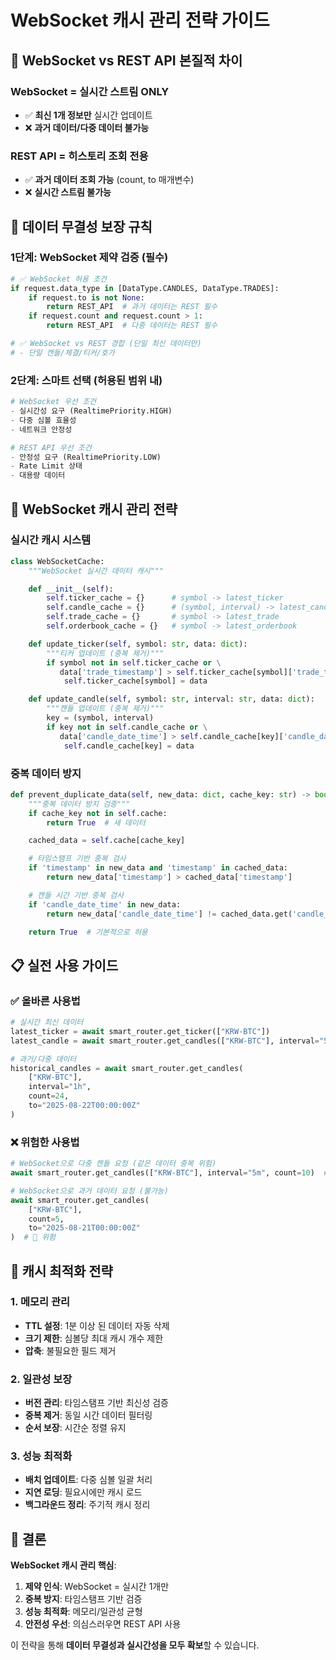 # WebSocket 캐시 관리 전략 가이드

## 🎯 WebSocket vs REST API 본질적 차이

### WebSocket = 실시간 스트림 ONLY
- ✅ **최신 1개 정보만** 실시간 업데이트
- ❌ **과거 데이터/다중 데이터 불가능**

### REST API = 히스토리 조회 전용
- ✅ **과거 데이터 조회 가능** (count, to 매개변수)
- ❌ **실시간 스트림 불가능**

## 🚨 데이터 무결성 보장 규칙

### 1단계: WebSocket 제약 검증 (필수)
```python
# ✅ WebSocket 허용 조건
if request.data_type in [DataType.CANDLES, DataType.TRADES]:
    if request.to is not None:
        return REST_API  # 과거 데이터는 REST 필수
    if request.count and request.count > 1:
        return REST_API  # 다중 데이터는 REST 필수

# ✅ WebSocket vs REST 경합 (단일 최신 데이터만)
# - 단일 캔들/체결/티커/호가
```

### 2단계: 스마트 선택 (허용된 범위 내)
```python
# WebSocket 우선 조건
- 실시간성 요구 (RealtimePriority.HIGH)
- 다중 심볼 효율성
- 네트워크 안정성

# REST API 우선 조건
- 안정성 요구 (RealtimePriority.LOW)
- Rate Limit 상태
- 대용량 데이터
```

## 🔄 WebSocket 캐시 관리 전략

### 실시간 캐시 시스템
```python
class WebSocketCache:
    """WebSocket 실시간 데이터 캐시"""

    def __init__(self):
        self.ticker_cache = {}      # symbol -> latest_ticker
        self.candle_cache = {}      # (symbol, interval) -> latest_candle
        self.trade_cache = {}       # symbol -> latest_trade
        self.orderbook_cache = {}   # symbol -> latest_orderbook

    def update_ticker(self, symbol: str, data: dict):
        """티커 업데이트 (중복 제거)"""
        if symbol not in self.ticker_cache or \
           data['trade_timestamp'] > self.ticker_cache[symbol]['trade_timestamp']:
            self.ticker_cache[symbol] = data

    def update_candle(self, symbol: str, interval: str, data: dict):
        """캔들 업데이트 (중복 제거)"""
        key = (symbol, interval)
        if key not in self.candle_cache or \
           data['candle_date_time'] > self.candle_cache[key]['candle_date_time']:
            self.candle_cache[key] = data
```

### 중복 데이터 방지
```python
def prevent_duplicate_data(self, new_data: dict, cache_key: str) -> bool:
    """중복 데이터 방지 검증"""
    if cache_key not in self.cache:
        return True  # 새 데이터

    cached_data = self.cache[cache_key]

    # 타임스탬프 기반 중복 검사
    if 'timestamp' in new_data and 'timestamp' in cached_data:
        return new_data['timestamp'] > cached_data['timestamp']

    # 캔들 시간 기반 중복 검사
    if 'candle_date_time' in new_data:
        return new_data['candle_date_time'] != cached_data.get('candle_date_time')

    return True  # 기본적으로 허용
```

## 📋 실전 사용 가이드

### ✅ 올바른 사용법
```python
# 실시간 최신 데이터
latest_ticker = await smart_router.get_ticker(["KRW-BTC"])
latest_candle = await smart_router.get_candles(["KRW-BTC"], interval="5m", count=1)

# 과거/다중 데이터
historical_candles = await smart_router.get_candles(
    ["KRW-BTC"],
    interval="1h",
    count=24,
    to="2025-08-22T00:00:00Z"
)
```

### ❌ 위험한 사용법
```python
# WebSocket으로 다중 캔들 요청 (같은 데이터 중복 위험)
await smart_router.get_candles(["KRW-BTC"], interval="5m", count=10)  # 🚨 위험

# WebSocket으로 과거 데이터 요청 (불가능)
await smart_router.get_candles(
    ["KRW-BTC"],
    count=5,
    to="2025-08-21T00:00:00Z"
)  # 🚨 위험
```

## 🔧 캐시 최적화 전략

### 1. 메모리 관리
- **TTL 설정**: 1분 이상 된 데이터 자동 삭제
- **크기 제한**: 심볼당 최대 캐시 개수 제한
- **압축**: 불필요한 필드 제거

### 2. 일관성 보장
- **버전 관리**: 타임스탬프 기반 최신성 검증
- **중복 제거**: 동일 시간 데이터 필터링
- **순서 보장**: 시간순 정렬 유지

### 3. 성능 최적화
- **배치 업데이트**: 다중 심볼 일괄 처리
- **지연 로딩**: 필요시에만 캐시 로드
- **백그라운드 정리**: 주기적 캐시 정리

## 🎯 결론

**WebSocket 캐시 관리 핵심**:
1. **제약 인식**: WebSocket = 실시간 1개만
2. **중복 방지**: 타임스탬프 기반 검증
3. **성능 최적화**: 메모리/일관성 균형
4. **안전성 우선**: 의심스러우면 REST API 사용

이 전략을 통해 **데이터 무결성과 실시간성을 모두 확보**할 수 있습니다.

